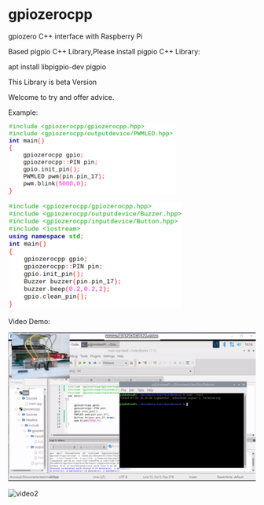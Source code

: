 # gpiozerocpp
gpiozero C++ interface with Raspberry Pi

Based pigpio C++ Library,Please install pigpio C++ Library:

apt install libpigpio-dev pigpio

This Library is beta Version

Welcome to try and offer advice.

Example:

![example](https://github.com/andrew98450/gpiozerocpp/blob/0.1-beta/img/example.png "")

![example2](https://github.com/andrew98450/gpiozerocpp/blob/0.1-beta/img/example2.png "")
  
Video Demo:

![video](https://github.com/andrew98450/gpiozerocpp/blob/0.1-beta/img/example.gif "")

![video2](https://github.com/andrew98450/gpiozerocpp/blob/0.1-beta/img/example2.gif "")
